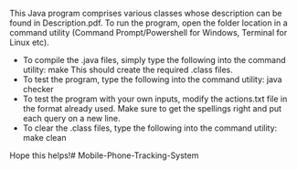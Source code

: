 This Java program comprises various classes whose description can be found in Description.pdf.
To run the program, open the folder location in a command utility (Command Prompt/Powershell for Windows, Terminal for Linux etc).
- To compile the .java files, simply type the following into the command utility: make
This should create the required .class files.
- To test the program, type the following into the command utility: java checker
- To test the program with your own inputs, modify the actions.txt file in the format already used. Make sure to get the spellings right and put each query on a new line.
- To clear the .class files, type the following into the command utility: make clean

Hope this helps!# Mobile-Phone-Tracking-System
